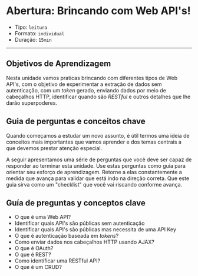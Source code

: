 # Abertura: Brincando com Web API's!

- Tipo: `leitura`
- Formato: `individual`
- Duração: `15min`

***

## Objetivos de Aprendizagem

Nesta unidade vamos praticas brincando com diferentes tipos de Web API's, com o objetivo de experimentar a extração de dados sem autenticação, com um *token* gerado, enviando dados por meio de cabeçalhos HTTP, identificar quando são *RESTful* e outros detalhes que lhe darão superpoderes.

## Guia de perguntas e conceitos chave

Quando começamos a estudar um novo assunto, é útil termos uma ideia de conceitos mais importantes que vamos aprender e dos temas centrais a que devemos prestar atenção especial.

A seguir apresentamos uma série de perguntas que você deve ser capaz de responder ao terminar esta unidade. Use estas perguntas como guia para orientar seu esforço de aprendizagem. Retorne a elas constantemente a medida que avança para validar que está indo na direção correta. Que este guia sirva como um "checklist" que você vai riscando conforme avança.

## Guía de preguntas y conceptos clave

- O que é uma Web API?
- Identificar quais API's são públicas sem autenticação
- Identificar quais API's são públicas mas necessita de uma API Key
- O que é autenticação baseada em *tokens*?
- Como enviar dados nos cabeçalhos HTTP usando AJAX?
- O que é OAuth?
- O que é REST?
- Como identificar uma RESTful API?
- O que é um CRUD?